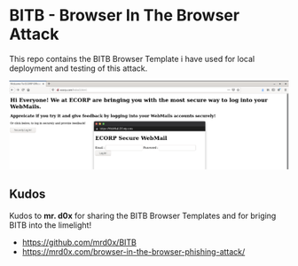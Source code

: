 # BITB - Browser In The Browser Attack 

This repo contains the BITB Browser Template i have used for local deployment and testing of this attack.

![](assets/banner.png) 

## Kudos

Kudos to **mr. d0x** for sharing the BITB Browser Templates and for briging BITB into the limelight!

- https://github.com/mrd0x/BITB
- https://mrd0x.com/browser-in-the-browser-phishing-attack/

